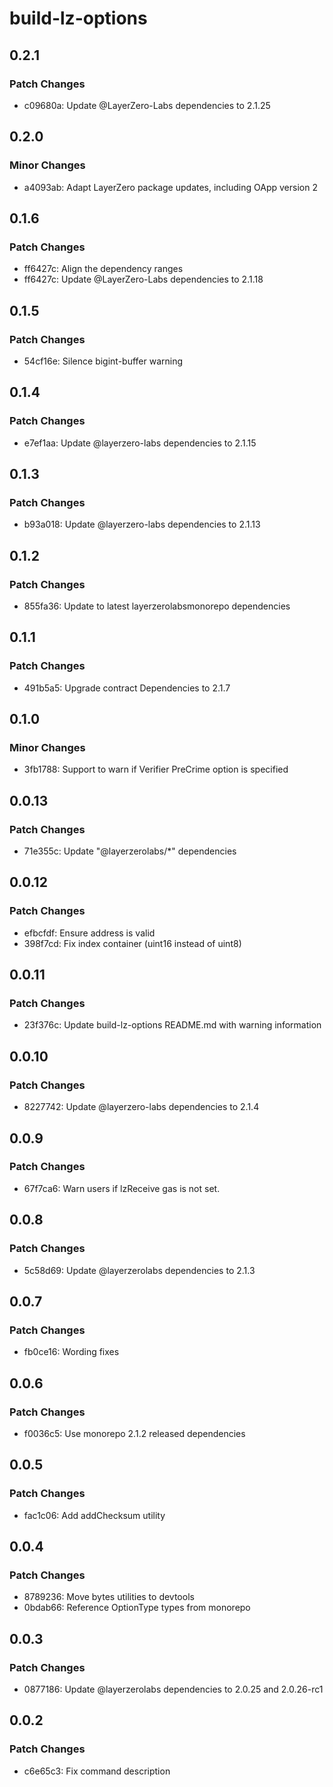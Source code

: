 # build-lz-options

## 0.2.1

### Patch Changes

- c09680a: Update @LayerZero-Labs dependencies to 2.1.25

## 0.2.0

### Minor Changes

- a4093ab: Adapt LayerZero package updates, including OApp version 2

## 0.1.6

### Patch Changes

- ff6427c: Align the dependency ranges
- ff6427c: Update @LayerZero-Labs dependencies to 2.1.18

## 0.1.5

### Patch Changes

- 54cf16e: Silence bigint-buffer warning

## 0.1.4

### Patch Changes

- e7ef1aa: Update @layerzero-labs dependencies to 2.1.15

## 0.1.3

### Patch Changes

- b93a018: Update @layerzero-labs dependencies to 2.1.13

## 0.1.2

### Patch Changes

- 855fa36: Update to latest layerzerolabsmonorepo dependencies

## 0.1.1

### Patch Changes

- 491b5a5: Upgrade contract Dependencies to 2.1.7

## 0.1.0

### Minor Changes

- 3fb1788: Support to warn if Verifier PreCrime option is specified

## 0.0.13

### Patch Changes

- 71e355c: Update "@layerzerolabs/\*" dependencies

## 0.0.12

### Patch Changes

- efbcfdf: Ensure address is valid
- 398f7cd: Fix index container (uint16 instead of uint8)

## 0.0.11

### Patch Changes

- 23f376c: Update build-lz-options README.md with warning information

## 0.0.10

### Patch Changes

- 8227742: Update @layerzero-labs dependencies to 2.1.4

## 0.0.9

### Patch Changes

- 67f7ca6: Warn users if lzReceive gas is not set.

## 0.0.8

### Patch Changes

- 5c58d69: Update @layerzerolabs dependencies to 2.1.3

## 0.0.7

### Patch Changes

- fb0ce16: Wording fixes

## 0.0.6

### Patch Changes

- f0036c5: Use monorepo 2.1.2 released dependencies

## 0.0.5

### Patch Changes

- fac1c06: Add addChecksum utility

## 0.0.4

### Patch Changes

- 8789236: Move bytes utilities to devtools
- 0bdab66: Reference OptionType types from monorepo

## 0.0.3

### Patch Changes

- 0877186: Update @layerzerolabs dependencies to 2.0.25 and 2.0.26-rc1

## 0.0.2

### Patch Changes

- c6e65c3: Fix command description
